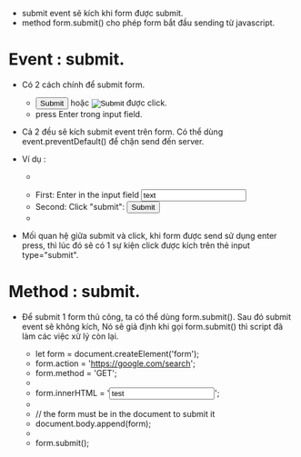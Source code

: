 - submit event sẽ kích khi form được submit.
- method form.submit() cho phép form bắt đầu sending từ javascript.

# Event : submit.
- Có 2 cách chính để submit form.
    + <input type="submit"> hoặc <input type="image"> được click.
    + press Enter trong input field.

- Cả 2 đều sẽ kích submit event trên form. Có thể dùng event.preventDefault() để chặn send đến server.
- Ví dụ :

    + <form onsubmit="alert('submit!');return false">
    +   First: Enter in the input field <input type="text" value="text"><br>
    +   Second: Click "submit": <input type="submit" value="Submit">
    + </form>

- Mối quan hệ giữa submit và click, khi form được send sử dụng enter press, thì lúc đó sẽ có 1 sự kiện click được kích trên thẻ input type="submit".

# Method : submit.
- Để submit 1 form thủ công, ta có thể dùng form.submit(). Sau đó submit event sẽ không kích, Nó sẽ giả định khi gọi form.submit() thì script đã làm các việc xử lý còn lại.

    + let form = document.createElement('form');
    + form.action = 'https://google.com/search';
    + form.method = 'GET';
    + 
    + form.innerHTML = '<input name="q" value="test">';
    + 
    + // the form must be in the document to submit it
    + document.body.append(form);
    + 
    + form.submit();